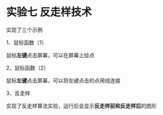 # 实验七 反走样技术

实现了三个示例

1、鼠标函数（1）

鼠标**左键**点击屏幕，可以在屏幕上绘点

2、鼠标函数（2）

鼠标**左键**点击屏幕，可以将左键点击的点用线连接

3、反走样

实现了反走样算法实验，运行后会显示**反走样前和反走样后**的图形